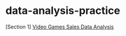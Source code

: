 # data-analysis-practice
[Section 1] [Video Games Sales Data Analysis](https://github.com/koolganni/data-analysis-practice/blob/master/vgames-project.ipynb)
